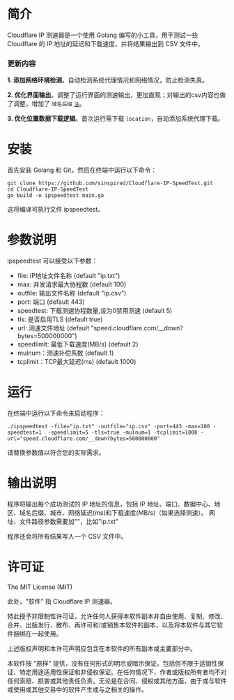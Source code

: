 # 简介
Cloudflare IP 测速器是一个使用 Golang 编写的小工具，用于测试一些 Cloudflare 的 IP 地址的延迟和下载速度，并将结果输出到 CSV 文件中。

### 更新内容

**1. 添加网络环境检测**。自动检测系统代理情况和网络情况，防止检测失真。

**2. 优化界面输出**。调整了运行界面的测速输出，更加直观；对输出的csv内容也做了调整，增加了 `域名后缀`  [`注`](# "顶级域名：US、HK、SG、KR等")。

**3. 优化位置数据下载逻辑**。首次运行需下载 `location`，自动添加系统代理下载。

# 安装
首先安装 Golang 和 Git，然后在终端中运行以下命令：

```
git clone https://github.com/sinspired/Cloudflare-IP-SpeedTest.git
cd Cloudflare-IP-SpeedTest
go build -o ipspeedtest main.go
```
这将编译可执行文件 ipspeedtest。

# 参数说明
ipspeedtest 可以接受以下参数：

- file: IP地址文件名称 (default "ip.txt")
- max: 并发请求最大协程数 (default 100)
- outfile: 输出文件名称 (default "ip.csv")
- port:	端口 (default 443)
- speedtest: 下载测速协程数量,设为0禁用测速 (default 5)
- tls: 是否启用TLS (default true)
- url: 测速文件地址 (default "speed.cloudflare.com/__down?bytes=500000000")
- speedlimit: 最低下载速度(MB/s) (default 2)
- mulnum：测速补偿系数 (default 1)
- tcplimit：TCP最大延迟(ms) (default 1000)
# 运行
在终端中运行以下命令来启动程序：

```
./ipspeedtest -file="ip.txt" -outfile="ip.csv" -port=443 -max=100 -speedtest=1  -speedlimit=5 -tls=true -mulnum=1 -tcplimit=1000 -url="speed.cloudflare.com/__down?bytes=500000000"
```
请替换参数值以符合您的实际需求。
# 输出说明
程序将输出每个成功测试的 IP 地址的信息，包括 IP 地址、端口、数据中心、地区、域名后缀、城市、网络延迟(ms)和下载速度(MB/s)（如果选择测速）。
网址、文件路径参数需要加""，比如"ip.txt"

程序还会将所有结果写入一个 CSV 文件中。



# 许可证
The MIT License (MIT)

此处，"软件" 指 Cloudflare IP 测速器。

特此授予非限制性许可证，允许任何人获得本软件副本并自由使用、复制、修改、合并、出版发行、散布、再许可和/或销售本软件的副本，以及将本软件与其它软件捆绑在一起使用。

上述版权声明和本许可声明应包含在本软件的所有副本或主要部分中。

本软件按 "原样" 提供，没有任何形式的明示或暗示保证，包括但不限于适销性保证、特定用途适用性保证和非侵权保证。在任何情况下，作者或版权所有者均不对任何索赔、损害或其他责任负责，无论是在合同、侵权或其他方面，由于或与软件或使用或其他交易中的软件产生或与之相关的操作。
